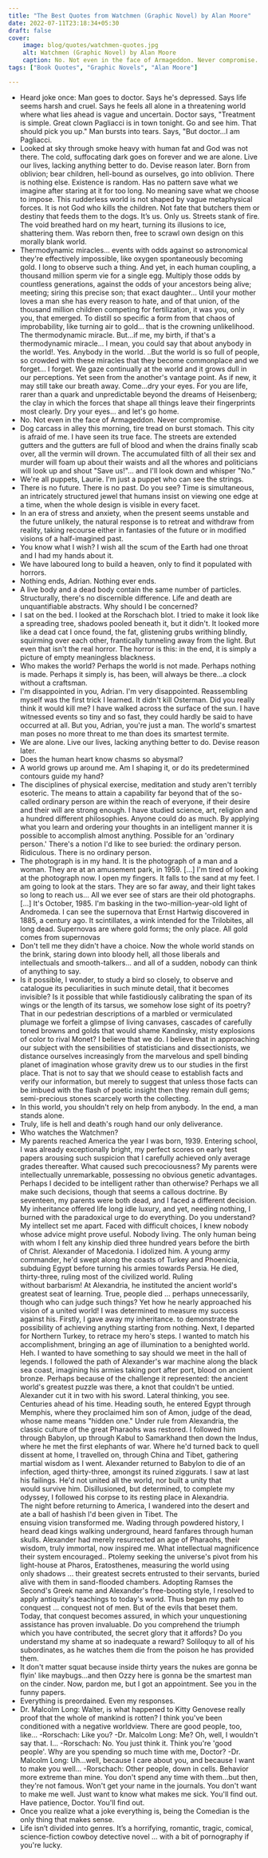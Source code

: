 ```yaml
---
title: "The Best Quotes from Watchmen (Graphic Novel) by Alan Moore"
date: 2022-07-11T23:18:34+05:30
draft: false
cover: 
    image: blog/quotes/watchmen-quotes.jpg
    alt: Watchmen (Graphic Novel) by Alan Moore
    caption: No. Not even in the face of Armageddon. Never compromise.
tags: ["Book Quotes", "Graphic Novels", "Alan Moore"] 

---
```



- Heard joke once: Man goes to doctor. Says he's depressed. Says life seems harsh and cruel. Says he feels all alone in a threatening world where what lies ahead is vague and uncertain. Doctor says, "Treatment is simple. Great clown Pagliacci is in town tonight. Go and see him. That should pick you up." Man bursts into tears. Says, "But doctor...I am Pagliacci.
- Looked at sky through smoke heavy with human fat and God was not there. The cold, suffocating dark goes on forever and we are alone. Live our lives, lacking anything better to do. Devise reason later. Born from oblivion; bear children, hell-bound as ourselves, go into oblivion. There is nothing else. Existence is random. Has no pattern save what we imagine after staring at it for too long. No meaning save what we choose to impose. This rudderless world is not shaped by vague metaphysical forces. It is not God who kills the children. Not fate that butchers them or destiny that feeds them to the dogs. It’s us. Only us. Streets stank of fire. The void breathed hard on my heart, turning its illusions to ice, shattering them. Was reborn then, free to scrawl own design on this morally blank world.
- Thermodynamic miracles... events with odds against so astronomical they're effectively impossible, like oxygen spontaneously becoming gold. I long to observe such a thing. And yet, in each human coupling, a thousand million sperm vie for a single egg. Multiply those odds by countless generations, against the odds of your ancestors being alive; meeting; siring this precise son; that exact daughter... Until your mother loves a man she has every reason to hate, and of that union, of the thousand million children competing for fertilization, it was you, only you, that emerged. To distill so specific a form from that chaos of improbability, like turning air to gold... that is the crowning unlikelihood. The thermodynamic miracle. But...if me, my birth, if that's a thermodynamic miracle... I mean, you could say that about anybody in the world!. Yes. Anybody in the world. ..But the world is so full of people, so crowded with these miracles that they become commonplace and we forget... I forget. We gaze continually at the world and it grows dull in our perceptions. Yet seen from the another's vantage point. As if new, it may still take our breath away. Come...dry your eyes. For you are life, rarer than a quark and unpredictable beyond the dreams of Heisenberg; the clay in which the forces that shape all things leave their fingerprints most clearly. Dry your eyes... and let's go home.
- No. Not even in the face of Armageddon. Never compromise.
- Dog carcass in alley this morning, tire tread on burst stomach. This city is afraid of me. I have seen its true face. The streets are extended gutters and the gutters are full of blood and when the drains finally scab over, all the vermin will drown. The accumulated filth of all their sex and murder will foam up about their waists and all the whores and politicians will look up and shout "Save us!"... and I'll look down and whisper "No.”
- We're all puppets, Laurie. I'm just a puppet who can see the strings.
- There is no future. There is no past. Do you see? Time is simultaneous, an intricately structured jewel that humans insist on viewing one edge at a time, when the whole design is visible in every facet.
- In an era of stress and anxiety, when the present seems unstable and the future unlikely, the natural response is to retreat and withdraw from reality, taking recourse either in fantasies of the future or in modified visions of a half-imagined past.
- You know what I wish? I wish all the scum of the Earth had one throat and I had my hands about it.
- We have laboured long to build a heaven, only to find it populated with horrors.
- Nothing ends, Adrian. Nothing ever ends.
- A live body and a dead body contain the same number of particles. Structurally, there's no discernible difference. Life and death are unquantifiable abstracts. Why should I be concerned?
- I sat on the bed. I looked at the Rorschach blot. I tried to make it look like a spreading tree, shadows pooled beneath it, but it didn't. It looked more like a dead cat I once found, the fat, glistening grubs writhing blindly, squirming over each other, frantically tunneling away from the light. But even that isn't the real horror. The horror is this: in the end, it is simply a picture of empty meaningless blackness.
- Who makes the world? Perhaps the world is not made. Perhaps nothing is made. Perhaps it simply is, has been, will always be there…a clock without a craftsman.
- I'm disappointed in you, Adrian. I'm very disappointed. Reassembling myself was the first trick I learned. It didn't kill Osterman. Did you really think it would kill me? I have walked across the surface of the sun. I have witnessed events so tiny and so fast, they could hardly be said to have occurred at all. But you, Adrian, you're just a man. The world's smartest man poses no more threat to me than does its smartest termite.
- We are alone. Live our lives, lacking anything better to do. Devise reason later.
- Does the human heart know chasms so abysmal?
- A world grows up around me. Am I shaping it, or do its predetermined contours guide my hand?
- The disciplines of physical exercise, meditation and study aren't terribly esoteric. The means to attain a capability far beyond that of the so-called ordinary person are within the reach of everyone, if their desire and their will are strong enough. I have studied science, art, religion and a hundred different philosophies. Anyone could do as much. By applying what you learn and ordering your thoughts in an intelligent manner it is possible to accomplish almost anything. Possible for an 'ordinary person.' There's a notion I'd like to see buried: the ordinary person. Ridiculous. There is no ordinary person.
- The photograph is in my hand. It is the photograph of a man and a woman. They are at an amusement park, in 1959. [...] I'm tired of looking at the photograph now. I open my fingers. It falls to the sand at my feet. I am going to look at the stars. They are so far away, and their light takes so long to reach us... All we ever see of stars are their old photographs. [...] It's October, 1985. I'm basking in the two-million-year-old light of Andromeda. I can see the supernova that Ernst Hartwig discovered in 1885, a century ago. It scintillates, a wink intended for the Trilobites, all long dead. Supernovas are where gold forms; the only place. All gold comes from supernovas
- Don't tell me they didn't have a choice. Now the whole world stands on the brink, staring down into bloody hell, all those liberals and intellectuals and smooth-talkers... and all of a sudden, nobody can think of anything to say.
- Is it possible, I wonder, to study a bird so closely, to observe and catalogue its peculiarities in such minute detail, that it becomes invisible? Is it possible that while fastidiously calibrating the span of its wings or the length of its tarsus, we somehow lose sight of its poetry? That in our pedestrian descriptions of a marbled or vermiculated plumage we forfeit a glimpse of living canvases, cascades of carefully toned browns and golds that would shame Kandinsky, misty explosions of color to rival Monet? I believe that we do. I believe that in approaching our subject with the sensibilities of statisticians and dissectionists, we distance ourselves increasingly from the marvelous and spell binding planet of imagination whose gravity drew us to our studies in the first place. That is not to say that we should cease to establish facts and verify our information, but merely to suggest that unless those facts can be imbued with the flash of poetic insight then they remain dull gems; semi-precious stones scarcely worth the collecting.
- In this world, you shouldn't rely on help from anybody. In the end, a man stands alone.
- Truly, life is hell and death's rough hand our only deliverance.
- Who watches the Watchmen?
- My parents reached America the year I was born, 1939. Entering school, I was already exceptionally bright, my perfect scores on early test papers arousing such suspicion that I carefully achieved only average grades thereafter. What caused such precociousness? My parents were intellectually unremarkable, possessing no obvious genetic advantages. Perhaps I decided to be intelligent rather than otherwise? Perhaps we all make such decisions, though that seems a callous doctrine. By seventeen, my parents were both dead, and I faced a different decision. My inheritance offered life long idle luxury, and yet, needing nothing, I burned with the paradoxical urge to do everything. Do you understand? My intellect set me apart. Faced with difficult choices, I knew nobody whose advice might prove useful. Nobody living. The only human being with whom I felt any kinship died three hundred years before the birth of Christ. Alexander of Macedonia. I idolized him. A young army commander, he'd swept along the coasts of Turkey and Phoenicia, subduing Egypt before turning his armies towards Persia. He died, thirty-three, ruling most of the civilized world. Ruling without barbarism! At Alexandria, he instituted the ancient world's greatest seat of learning. True, people died ... perhaps unnecessarily, though who can judge such things? Yet how he nearly approached his vision of a united world! I was determined to measure my success against his. Firstly, I gave away my inheritance. to demonstrate the possibility of achieving anything starting from nothing. Next, I departed for Northern Turkey, to retrace my hero's steps. I wanted to match his accomplishment, bringing an age of illumination to a benighted world. Heh. I wanted to have something to say should we meet in the hall of legends. I followed the path of Alexander's war machine along the black sea coast, imagining his armies taking port after port, blood on ancient bronze. Perhaps because of the challenge it represented: the ancient world's greatest puzzle was there, a knot that couldn't be untied. Alexander cut it in two with his sword. Lateral thinking, you see. Centuries ahead of his time. Heading south, he entered Egypt through Memphis, where they proclaimed him son of Amon, judge of the dead, whose name means "hidden one." Under rule from Alexandria, the classic culture of the great Pharaohs was restored. I followed him through Babylon, up through Kabul to Samarkhand then down the Indus, where he met the first elephants of war. Where he'd turned back to quell dissent at home, I travelled on, through China and Tibet, gathering martial wisdom as I went. Alexander returned to Babylon to die of an infection, aged thirty-three, amongst its ruined ziggurats. I saw at last his failings. He'd not united all the world, nor built a unity that would survive him. Disillusioned, but determined, to complete my odyssey, I followed his corpse to its resting place in Alexandria. The night before returning to America, I wandered into the desert and ate a ball of hashish I'd been given in Tibet. The ensuing vision transformed me. Wading through powdered history, I heard dead kings walking underground, heard fanfares through human skulls. Alexander had merely resurrected an age of Pharaohs, their wisdom, truly immortal, now inspired me. What intellectual magnificence their system encouraged.. Ptolemy seeking the universe's pivot from his light-house at Pharos, Eratosthenes, measuring the world using only shadows … their greatest secrets entrusted to their servants, buried alive with them in sand-flooded chambers. Adopting Ramses the Second's Greek name and Alexander's free-booting style, I resolved to apply antiquity's teachings to today's world. Thus began my path to conquest … conquest not of men. But of the evils that beset them. Today, that conquest becomes assured, in which your unquestioning assistance has proven invaluable. Do you comprehend the triumph which you have contributed, the secret glory that it affords? Do you understand my shame at so inadequate a reward? Soliloquy to all of his subordinates, as he watches them die from the poison he has provided them.
- It don't matter squat because inside thirty years the nukes are gonna be flyin' like maybugs...and then Ozzy here is gonna be the smartest man on the cinder. Now, pardon me, but I got an appointment. See you in the funny papers.
- Everything is preordained. Even my responses.
- Dr. Malcolm Long: Walter, is what happened to Kitty Genovese really proof that the whole of mankind is rotten? I think you've been conditioned with a negative worldview. There are good people, too, like...
-Rorschach: Like you?
-Dr. Malcolm Long: Me? Oh, well, I wouldn't say that. I...
-Rorschach: No. You just think it. Think you're 'good people'. Why are you spending so much time with me, Doctor?
-Dr. Malcolm Long: Uh...well, because I care about you, and because I want to make you well...
-Rorschach: Other people, down in cells. Behavior more extreme than mine. You don't spend any time with them...but then, they're not famous. Won't get your name in the journals. You don't want to make me well. Just want to know what makes me sick. You'll find out. Have patience, Doctor. You'll find out.
- Once you realize what a joke everything is, being the Comedian is the only thing that makes sense.
- Life isn’t divided into genres. It’s a horrifying, romantic, tragic, comical, science-fiction cowboy detective novel … with a bit of pornography if you're lucky.